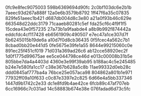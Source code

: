 0fc9e8fec9075003
598b6369694d90fc
2c0bf103dc6e2b1b
7aeec93d267a888f
12a0e6b3579b8792
1ff47f6a35c07835
829fe51aeec1b421
d687db004d8c3e80
a21a0f93b46c629e
663548d22ddc3179
71caaeb80281c5ef
fda25cf6c4f9f1f5
15cdea43e0f57235
27a73b1a9faabde4
a8b9b992f874442a
eddcfdc4cf117428
eb6561909c490507
e7ec47a1ce307d7f
5b6245015b19de6a
a10d7f0d8cb36435
0f5fcec4a562c7b1
8cbad0bb20e441d5
0fe5675e39fe1a55
8644e99215060c0e
891ec25f451cf019
71d031a369ad26c6
ab12cce58920ec2f
1d0f1775d99675ae
ee5ce044798ce46d
e013c00008b31b5e
805bbe7da4a4403d
4360e3e99f39ab95
b188ac4c5e245485
b24e7e580fa1cc17
c38e367b628a5c8b
11ae99332d0eb28c
ddd0845af777ba4a
76bce25e057aca98
804862a801b1e971
77932ff09a10f633
c0c87e3397e2c825
6d66e4a5bb337346
1447d9b1742c2e33
dc1e8fd9b4ae42ce
6fcb89c47af707eb
6cc16966c7c031ad
14c58883b674e38e
076fadad6d73c5fc
